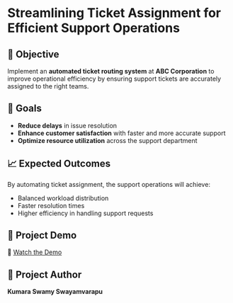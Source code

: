 # Streamlining Ticket Assignment for Efficient Support Operations

## 🎯 Objective
Implement an **automated ticket routing system** at **ABC Corporation** to improve operational efficiency by ensuring support tickets are accurately assigned to the right teams.  

## 🚀 Goals
- **Reduce delays** in issue resolution  
- **Enhance customer satisfaction** with faster and more accurate support  
- **Optimize resource utilization** across the support department  

## 📈 Expected Outcomes
By automating ticket assignment, the support operations will achieve:  
- Balanced workload distribution  
- Faster resolution times  
- Higher efficiency in handling support requests  

## 🎥 Project Demo
🔗 [Watch the Demo](https://drive.google.com/file/d/1RvmlJ2Oj5xXfHWcB9HIFKXg2uNMMfOyp/view?usp=sharing)

## 👤 Project Author
**Kumara Swamy Swayamvarapu**
